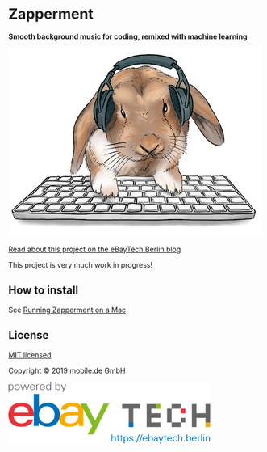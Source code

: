 # Zapperment

**Smooth background music for coding, remixed with machine learning**

![Our mascot Dobby listening to Zapperment at work](assets/dobby-listening-to-zapperment.png)

[Read about this project on the eBayTech.Berlin blog](https://ebaytech.berlin/zapperment-561877bcdf71)

This project is very much work in progress!

## How to install

See [Running Zapperment on a Mac](https://github.com/technology-ebay-de/zapperment/wiki/Running-Zapperment-on-a-Mac-(v0.0.7-and-later))

## License

[MIT licensed](LICENSE)

Copyright © 2019 mobile.de GmbH

[![eBay Tech Logo](assets/ebay-tech-logo.png "eBay Tech Logo")](https://ebaytech.berlin)
